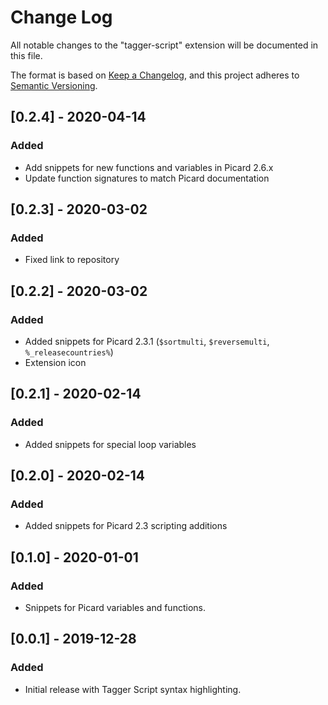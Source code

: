 # Change Log

All notable changes to the "tagger-script" extension will be documented in this file.

The format is based on [Keep a Changelog](https://keepachangelog.com/en/1.0.0/),
and this project adheres to [Semantic Versioning](https://semver.org/spec/v2.0.0.html).

## [0.2.4] - 2020-04-14
### Added
- Add snippets for new functions and variables in Picard 2.6.x
- Update function signatures to match Picard documentation

## [0.2.3] - 2020-03-02
### Added
- Fixed link to repository

## [0.2.2] - 2020-03-02
### Added
- Added snippets for Picard 2.3.1 (`$sortmulti`, `$reversemulti`, `%_releasecountries%`)
- Extension icon

## [0.2.1] - 2020-02-14
### Added
- Added snippets for special loop variables

## [0.2.0] - 2020-02-14
### Added
- Added snippets for Picard 2.3 scripting additions

## [0.1.0] - 2020-01-01
### Added
- Snippets for Picard variables and functions.

## [0.0.1] - 2019-12-28
### Added
- Initial release with Tagger Script syntax highlighting.

